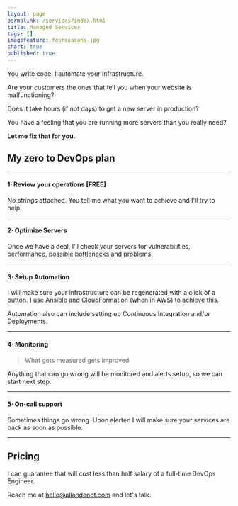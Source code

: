 ```yaml
---
layout: page
permalink: /services/index.html
title: Managed Services
tags: []
imagefeature: fourseasons.jpg
chart: true
published: true
---
```


You write code. I automate your infrastructure.

Are your customers the ones that tell you when your website is malfunctioning? 

Does it take hours (if not days) to get a new server in production?

You have a feeling that you are running more servers than you really need?


**Let me fix that for you.**

## My zero to DevOps plan

---

#### 1⋅ **Review your operations [FREE]** 

No strings attached. You tell me what you want to achieve and I'll try to help.

---

#### 2⋅ **Optimize Servers**

Once we have a deal, I'll check your servers for vulnerabilities, performance, possible bottlenecks and problems.

---

#### 3⋅ **Setup Automation** 

I will make sure your infrastructure can be regenerated with a click of a button. I use Ansible and CloudFormation (when in AWS) to achieve this.

Automation also can include setting up Continuous Integration and/or Deployments.

---

#### 4⋅ **Monitoring**

> What gets measured gets improved

Anything that can go wrong will be monitored and alerts setup, so we can start next step.

---

#### 5⋅ **On-call support**

Sometimes things go wrong. Upon alerted I will make sure your services are back as soon as possible.

---

## Pricing

I can guarantee that will cost less than half salary of a full-time DevOps Engineer.

Reach me at hello@allandenot.com and let's talk.
